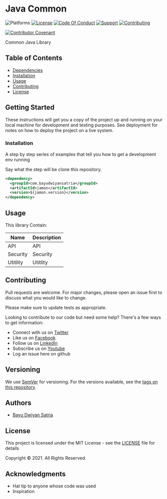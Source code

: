 # Java Common

![Platforms](https://img.shields.io/badge/%20Platforms-Windows%20/%20Linux-blue.svg?style=flat-square")
[![License](https://img.shields.io/badge/%20Licence-MIT-green.svg?style=flat-square)](LICENSE.md)
[![Code Of Conduct](https://img.shields.io/badge/Community-Code%20of%20Conduct-orange.svg?style=flat-squre)](CODE_OF_CONDUCT.md)
[![Support](https://img.shields.io/badge/Community-Support-red.svg?style=flat-square)](SUPPORT.md)
[![Contributing](https://img.shields.io/badge/%20Community-Contribution-yellow.svg?style=flat-square)](CONTRIBUTING.md)

[![Contributor Covenant](https://img.shields.io/badge/Contributor%20Covenant-v1.4%20adopted-ff69b4.svg)](CODE_OF_CONDUCT.md)

Common Java Library

## Table of Contents

* [Dependencies](#dependencies)
* [Installation](#installation)
* [Usage](#usage)
* [Contributing](#contributing)
* [License](#license)

## Getting Started

These instructions will get you a copy of the project up and running on your local machine for
development and testing purposes. See deployment for notes on how to deploy the project on a live
system.

### Installation

A step by step series of examples that tell you how to get a development env running

Say what the step will be clone this repository.

```xml
<dependency>
  <groupId>com.bayudwiyansatria</groupId>
  <artifactId>jamon</artifactId>
  <version>${jamon.version}</version>
</dependency>
```

## Usage

This library Contain:

| Name | Description |
| --- | ---------- |
| API | API |
| Security | Security |
| Utitlity | Utitlity |

## Contributing

Pull requests are welcome. For major changes, please open an issue first to discuss what you would
like to change.

Please make sure to update tests as appropriate.

Looking to contribute to our code but need some help? There's a few ways to get information:

* Connect with us on [Twitter](https://twitter.com/bayudsatria)
* Like us on [Facebook](https://facebook.com/PBayuDSatria)
* Follow us on [LinkedIn](https://linkedin.com/in/bayudwiyansatria)
* Subscribe us on [Youtube](https://youtube.com/channel/UCihxWj1rtheK73mGdrf0OiA)
* Log an issue here on github

## Versioning

We use [SemVer](http://semver.org/) for versioning. For the versions available, see
the [tags on this repository](https://github.com/bayudwiyansatria/Development-And-Operations/tags).

## Authors

- [Bayu Dwiyan Satria](https://github.com/bayudwiyansatria)

## License

This project is licensed under the MIT License - see the [LICENSE](LICENSE) file for details

<p> Copyright &copy; 2021. All Rights Reserved.

## Acknowledgments

* Hat tip to anyone whose code was used
* Inspiration